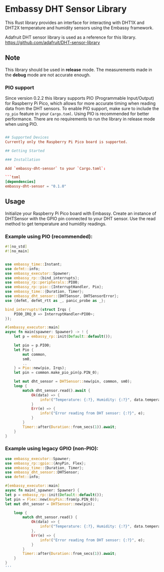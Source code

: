 # Embassy DHT Sensor Library

This Rust library provides an interface for interacting with DHT1X and DHT2X temperature and humidity sensors using the Embassy framework.

Adafruit DHT sensor library is used as a reference for this library.
https://github.com/adafruit/DHT-sensor-library

## Note
This library should be used in **release** mode. The measurements made in the **debug** mode are not accurate enough.

### PIO support
Since version 0.2.2 this library supports PIO (Programmable Input/Output) for Raspberry Pi Pico, which allows for more accurate timing when reading data from the DHT sensors.
To enable PIO support, make sure to include the `rp_pio` feature in your `Cargo.toml`. Using PIO is recommended for better performance.
There are no requirements to run the library in release mode when using PIO.

```toml

## Supported Devices
Currently only the Raspberry Pi Pico board is supported.

## Getting Started

### Installation

Add `embassy-dht-sensor` to your `Cargo.toml`:

```toml
[dependencies]
embassy-dht-sensor = "0.1.0"
```

## Usage
Initialize your Raspberry Pi Pico board with Embassy.
Create an instance of DHTSensor with the GPIO pin connected to your DHT sensor.
Use the read method to get temperature and humidity readings.

### Example using PIO (recommended):

```rust
#![no_std]
#![no_main]


use embassy_time::Instant;
use defmt::info;
use embassy_executor::Spawner;
use embassy_rp::{bind_interrupts};
use embassy_rp::peripherals::PIO0;
use embassy_rp::pio::{InterruptHandler, Pio};
use embassy_time::{Duration, Timer};
use embassy_dht_sensor::{DHTSensor, DHTSensorError};
use {defmt, defmt_rtt as _, panic_probe as _};

bind_interrupts!(struct Irqs {
    PIO0_IRQ_0 => InterruptHandler<PIO0>;
});

#[embassy_executor::main]
async fn main(spawner: Spawner) -> ! {
    let p = embassy_rp::init(Default::default());

    let pio = p.PIO0;
    let Pio {
        mut common,
        sm0,
        ..
    } = Pio::new(pio, Irqs);
    let pin = common.make_pio_pin(p.PIN_0);

    let mut dht_sensor = DHTSensor::new(pin, common, sm0);
    loop {
        match dht_sensor.read().await {
            Ok(data) => {
                info!("Temperature: {:?}, Humidity: {:?}", data.temperature, data.humidity);
            }
            Err(e) => {
                info!("Error reading from DHT sensor: {:?}", e);
            }
        }
        Timer::after(Duration::from_secs(1)).await;
    }
}
```

### Example using legacy GPIO (non-PIO):

```rust
use embassy_executor::Spawner;
use embassy_rp::gpio::{AnyPin, Flex};
use embassy_time::{Duration, Timer};
use embassy_dht_sensor::DHTSensor;
use defmt::info;

#[embassy_executor::main]
async fn main(_spawner: Spawner) {
let p = embassy_rp::init(Default::default());
let pin = Flex::new(AnyPin::from(p.PIN_0));
let mut dht_sensor = DHTSensor::new(pin);

    loop {
        match dht_sensor.read() {
            Ok(data) => {
                info!("Temperature: {:?}, Humidity: {:?}", data.temperature, data.humidity);
            },
            Err(e) => {
                info!("Error reading from DHT sensor: {:?}", e);
            }
        }
        Timer::after(Duration::from_secs(1)).await;
    }
}
'''


